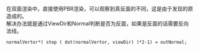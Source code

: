 在双面渲染中，直接使用PBR渲染，可以观察到真反面的不同，这是由于发现的原造成的。  
解决办法就是通过ViewDir和Normal判断是否为反面，如果是反面的话需要反向法线。  
```hlsl
normalVertor*( step ( dot(normalVertor, viewDir) )*2-1) = outNormal;
```
